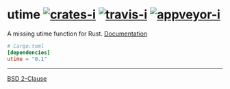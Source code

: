 utime [![crates-i][]][crates-a] [![travis-i][]][travis-a] [![appveyor-i][]][appveyor-a]
========
A missing utime function for Rust. [Documentation][]

```toml
# Cargo.toml
[dependencies]
utime = "0.1"
```

--------

[BSD 2-Clause](LICENSE.md)

[Documentation]: https://simnalamburt.github.io/utime/
[crates-i]: https://img.shields.io/crates/v/utime.svg
[crates-a]: https://crates.io/crates/utime
[travis-i]: https://travis-ci.org/simnalamburt/utime.svg?style=flat
[travis-a]: https://travis-ci.org/simnalamburt/utime
[appveyor-i]: https://ci.appveyor.com/api/projects/status/wl66f4br7efxw23a/branch/master?svg=true
[appveyor-a]: https://ci.appveyor.com/project/simnalamburt/utime/branch/master
